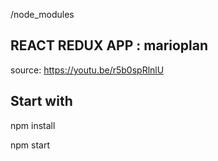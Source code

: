 /node_modules


## REACT REDUX APP : marioplan
source: https://youtu.be/r5b0spRlnlU


## Start with
<p>npm install</p>
<p>npm start</p>




